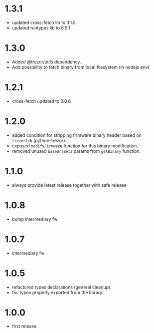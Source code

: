 # 1.3.1

-   updated cross-fetch lib to 3.1.5
-   updated runtypes lib to 6.5.1

# 1.3.0

-   Added @trezor/utils dependency.
-   Add possibility to fetch binary from local filesystem (in nodejs env)

# 1.2.1

-   cross-fetch updated to 3.0.6

# 1.2.0

-   added condition for stripping firmware binary header based on `trezorlib` (python-trezor).
-   exposed `modifyFirmware` function for this binary modification.
-   removed unused `baseUrlBeta` params from `getBinary` function.

# 1.1.0

-   always provide latest release together with safe release

# 1.0.8

-   bump intermediary fw

# 1.0.7

-   intermediary fw

# 1.0.5

-   refactored types declarations (general cleanup).
-   fix: types properly exported from the library.

# 1.0.0

-   first release
